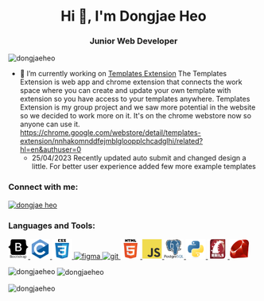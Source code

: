 <h1 align="center">Hi 👋, I'm Dongjae Heo</h1>
<h3 align="center">Junior Web Developer</h3>

<p align="left"> <img src="https://komarev.com/ghpvc/?username=dongjaeheo&label=Profile%20views&color=0e75b6&style=flat" alt="dongjaeheo" /> </p>

- 🔭 I’m currently working on [Templates Extension](https://www.templates-extension.com/)
  The Templates Extension is web app and chrome extension that connects the work space where you can create and update your own template with extension so you have access to your templates anywhere. Templates Extension is my group project and we saw more potential in the website so we decided to work more on it. It's on the chrome webstore now so anyone can use it. https://chrome.google.com/webstore/detail/templates-extension/nnhakomnddfejmblgloopplchcadglhi/related?hl=en&authuser=0
  - 25/04/2023
Recently updated auto submit and changed design a little. For better user experience added few more example templates

<h3 align="left">Connect with me:</h3>
<p align="left">
<a href="https://linkedin.com/in/dongjaeheo" target="blank"><img align="center" src="https://raw.githubusercontent.com/rahuldkjain/github-profile-readme-generator/master/src/images/icons/Social/linked-in-alt.svg" alt="dongjae heo" height="30" width="40" /></a>
</p>

<h3 align="left">Languages and Tools:</h3>
<p align="left"> <a href="https://getbootstrap.com" target="_blank" rel="noreferrer"> <img src="https://raw.githubusercontent.com/devicons/devicon/master/icons/bootstrap/bootstrap-plain-wordmark.svg" alt="bootstrap" width="40" height="40"/> </a> <a href="https://www.cprogramming.com/" target="_blank" rel="noreferrer"> <img src="https://raw.githubusercontent.com/devicons/devicon/master/icons/c/c-original.svg" alt="c" width="40" height="40"/> </a> <a href="https://www.w3schools.com/css/" target="_blank" rel="noreferrer"> <img src="https://raw.githubusercontent.com/devicons/devicon/master/icons/css3/css3-original-wordmark.svg" alt="css3" width="40" height="40"/> </a> <a href="https://www.figma.com/" target="_blank" rel="noreferrer"> <img src="https://www.vectorlogo.zone/logos/figma/figma-icon.svg" alt="figma" width="40" height="40"/> </a> <a href="https://git-scm.com/" target="_blank" rel="noreferrer"> <img src="https://www.vectorlogo.zone/logos/git-scm/git-scm-icon.svg" alt="git" width="40" height="40"/> </a> <a href="https://www.w3.org/html/" target="_blank" rel="noreferrer"> <img src="https://raw.githubusercontent.com/devicons/devicon/master/icons/html5/html5-original-wordmark.svg" alt="html5" width="40" height="40"/> </a> <a href="https://developer.mozilla.org/en-US/docs/Web/JavaScript" target="_blank" rel="noreferrer"> <img src="https://raw.githubusercontent.com/devicons/devicon/master/icons/javascript/javascript-original.svg" alt="javascript" width="40" height="40"/> </a> <a href="https://www.postgresql.org" target="_blank" rel="noreferrer"> <img src="https://raw.githubusercontent.com/devicons/devicon/master/icons/postgresql/postgresql-original-wordmark.svg" alt="postgresql" width="40" height="40"/> </a> <a href="https://www.python.org" target="_blank" rel="noreferrer"> <img src="https://raw.githubusercontent.com/devicons/devicon/master/icons/python/python-original.svg" alt="python" width="40" height="40"/> </a> <a href="https://rubyonrails.org" target="_blank" rel="noreferrer"> <img src="https://raw.githubusercontent.com/devicons/devicon/master/icons/rails/rails-original-wordmark.svg" alt="rails" width="40" height="40"/> </a> <a href="https://www.ruby-lang.org/en/" target="_blank" rel="noreferrer"> <img src="https://raw.githubusercontent.com/devicons/devicon/master/icons/ruby/ruby-original.svg" alt="ruby" width="40" height="40"/> </a> </p>

<p><img align="left" src="https://github-readme-stats.vercel.app/api/top-langs?username=dongjaeheo&show_icons=true&locale=en&layout=compact" alt="dongjaeheo" /></p>

<p>&nbsp;<img align="center" src="https://github-readme-stats.vercel.app/api?username=dongjaeheo&show_icons=true&locale=en" alt="dongjaeheo" /></p>

<p><img align="center" src="https://github-readme-streak-stats.herokuapp.com/?user=dongjaeheo&" alt="dongjaeheo" /></p>


